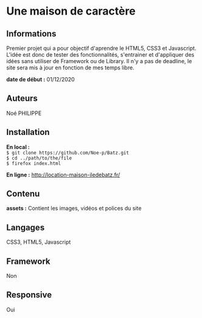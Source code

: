 # Une maison de caractère

## Informations

Premier projet qui a pour objectif d'aprendre le HTML5, CSS3 et Javascript.
L'idée est donc de tester des fonctionnalités, s'entrainer et d'appliquer des idées sans utiliser de Framework ou de Library.
Il n'y a pas de deadline, le site sera mis à jour en fonction de mes temps libre.

**date de début :** 01/12/2020

## Auteurs

Noé PHILIPPE

## Installation

**En local :**  
`$ git clone https://github.com/Noe-p/Batz.git`  
`$ cd ../path/to/the/file`  
`$ firefox index.html`  

**En ligne :** http://location-maison-iledebatz.fr/

## Contenu

**assets :** Contient les images, vidéos et polices du site


## Langages

CSS3, HTML5, Javascript

## Framework

Non

## Responsive

Oui

